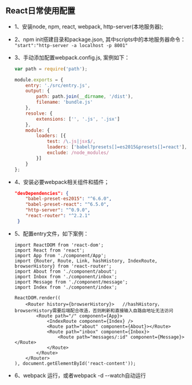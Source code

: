 ## React日常使用配置

* 1、安装node, npm, react, webpack, http-server(本地服务器);

* 2、npm init搭建目录和package.json, 其中scripts中的本地服务器命令：
    `"start":"http-server -a localhost -p 8001"`

* 3、手动添加配置webpack.config.js, 案例如下：
    ```js
    var path = require('path');

    module.exports = {
        entry: './src/entry.js',
        output: {
            path: path.join(__dirname, '/dist'),
            filename: 'bundle.js'
        },
        resolve: {
            extensions: ['', '.js', '.jsx']
        },
        module: {
            loaders: [{
                test: /\.js|jsx$/,
                loaders: ['babel?presets[]=es2015&presets[]=react'],
                exclude: /node_modules/
            }]
        }
    };
    ```
    
* 4、安装必要webpack相关组件和插件；
    ```json
    "devDependencies": {
        "babel-preset-es2015": "^6.6.0",
        "babel-preset-react": "^6.5.0",
        "http-server": "^0.9.0",
        "react-router": "^2.2.1"
     }
     ```
* 5、配置entry文件，如下案例：
    ```react
    import ReactDOM from 'react-dom';
    import React from 'react';
    import App from './component/App';
    import {Router, Route, Link, hashHistory, IndexRoute, browserHistory} from 'react-router';
    import About from './component/about';
    import Inbox from './component/inbox';
    import Message from './component/message';
    import Index from './component/index';
    
    ReactDOM.render((
        <Router history={browserHistory}>   //hashHistory，browserHistory需要后端配合改造，否则刷新和直接输入自路由地址无法访问
            <Route path="/" component={App}>
                <IndexRoute component={Index} />
                <Route path="about" component={About}></Route>
                <Route path="inbox" component={Inbox}>
                    <Route path="messages/:id" component={Message}></Route>
                </Route>
            </Route>
        </Router>
    ), document.getElementById('react-content'));
    ```
* 6、webpack 运行，或者webpack -d --watch自动运行
